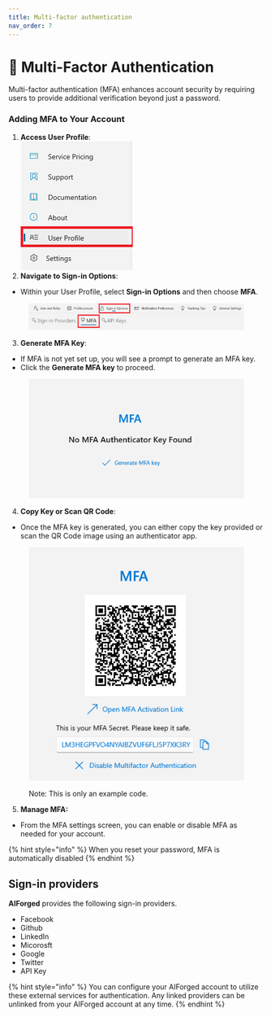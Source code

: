 ```yaml
---
title: Multi-factor authentication
nav_order: 7
---
```


# 🔂 Multi-Factor Authentication

Multi-factor authentication (MFA) enhances account security by requiring users to provide additional verification beyond just a password.

### Adding MFA to Your Account

1. **Access User Profile**:\
   ![](<.gitbook/assets/image (257).png>)
2. **Navigate to Sign-in Options**:

* Within your User Profile, select **Sign-in Options** and then choose **MFA**.

<figure><img src=".gitbook/assets/image (259).png" alt=""><figcaption></figcaption></figure>

3. **Generate MFA Key**:

* If MFA is not yet set up, you will see a prompt to generate an MFA key.
* Click the **Generate MFA key** to proceed.

<figure><img src=".gitbook/assets/image (260).png" alt=""><figcaption></figcaption></figure>

4. **Copy Key or Scan QR Code**:

* &#x20;Once the MFA key is generated, you can either copy the key provided or scan the QR Code image using an authenticator app.

<figure><img src=".gitbook/assets/image (261).png" alt=""><figcaption><p>Note: This is only an example code.</p></figcaption></figure>

5. **Manage MFA:**

* From the MFA settings screen, you can enable or disable MFA as needed for your account.

{% hint style="info" %}
When you reset your password, MFA is automatically disabled
{% endhint %}

## Sign-in providers

**AIForged** provides the following sign-in providers.

* Facebook
* Github
* LinkedIn
* Micorosft
* Google
* Twitter
* API Key

{% hint style="info" %}
You can configure your AIForged account to utilize these external services for authentication. Any linked providers can be unlinked from your AIForged account at any time.
{% endhint %}
